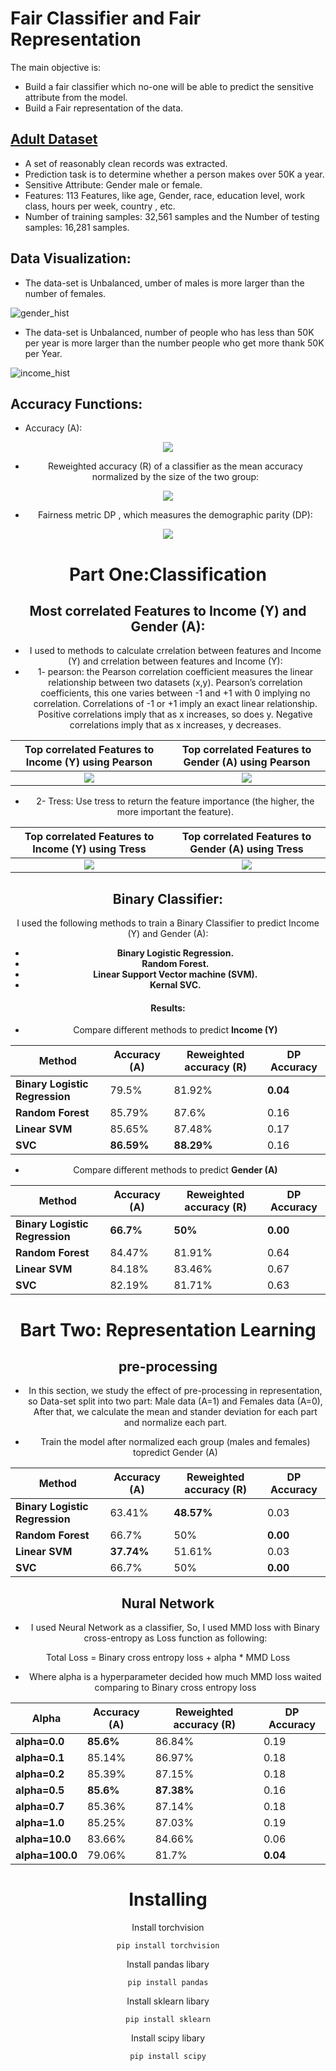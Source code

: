 # Fair Classifier and Fair Representation
The main objective is:
- Build a fair classifier which no-one will be able to predict the sensitive attribute from the model. 
- Build a Fair representation of the data.
## [Adult Dataset](https://archive.ics.uci.edu/ml/datasets/adult)
-  A set of reasonably clean records was extracted.
-  Prediction task is to determine whether a person makes over 50K a year. 
-  Sensitive Attribute: Gender male or female. 
-  Features: 113 Features, like age, Gender, race, education level, work class, hours per week, country , etc.
-  Number of training samples: 32,561 samples and the Number of testing samples: 16,281 samples.

## Data Visualization:
- The data-set is Unbalanced, umber of males is more larger than the number of females.

![gender_hist](https://github.com/montaserFath/Fair-classifier-and-Fair-Representation/blob/master/Results/gender_hist.png)

- The data-set is Unbalanced, number of people who has less than 50K per year is more larger than the number people who get more thank 50K per Year.

![income_hist](https://github.com/montaserFath/Fair-classifier-and-Fair-Representation/blob/master/Results/income_hist.png)

## Accuracy Functions:

- Accuracy (A):


**<div style="text-align:center"><img src="https://latex.codecogs.com/gif.latex?A=\frac{1}{n}\sum_{i=1}^{n}1[\hat{Y}=Y]"/>**

- Reweighted accuracy (R) of a classifier as the mean accuracy normalized by the size of the two group:


**<div style="text-align:center"><img src="https://latex.codecogs.com/gif.latex?R=\frac{1}{2}\bigg[\frac{1}{n_{A}=0}\sum_{i=1}^{n}1[\hat{Y}=Y,A=0]+\frac{1}{n_{A}=1}\sum_{i=1}^{n}1[\hat{Y}=Y,A=1]\bigg]"/>**

- Fairness metric DP , which measures the demographic parity (DP):


**<div style="text-align:center"><img src="https://latex.codecogs.com/gif.latex?DP=\bigg|\frac{1}{n_{A}=0}\sum_{i=1}^{n}\hat{Y}(1-A)-\frac{1}{n_{A}=1}\sum_{i=1}^{n}\hat{Y}(A)\bigg|"/>**

# Part One:Classification

##  Most correlated Features to Income (Y) and Gender (A):
- I used to methods to calculate crrelation between features and Income (Y) and crrelation between features and Income (Y):
- 1- pearson: the Pearson correlation coefficient measures the linear relationship between two datasets (x,y). Pearson’s correlation coefficients, this one varies between -1 and +1 with 0 implying no correlation. Correlations of -1 or +1 imply an exact linear relationship. Positive correlations imply that as x increases, so does y. Negative correlations imply that as x increases, y decreases.

Top correlated Features to Income (Y) using Pearson  |  Top correlated Features to Gender (A) using Pearson
:-------------------------:|:-------------------------:
![](https://github.com/montaserFath/Fair-classifier-and-Fair-Representation/blob/master/Results/top_features_y.png)  |  ![](https://github.com/montaserFath/Fair-classifier-and-Fair-Representation/blob/master/Results/top_features_a.png)

- 2- Tress: Use tress to return the feature importance (the higher, the more important the feature).

Top correlated Features to Income (Y) using Tress      |  Top correlated Features to Gender (A) using Tress 
:-------------------------:|:-------------------------:
![](https://github.com/montaserFath/Fair-classifier-and-Fair-Representation/blob/master/Results/top_features_y_tress.png)  |  ![](https://github.com/montaserFath/Fair-classifier-and-Fair-Representation/blob/master/Results/top_features_a_tress.png)


## Binary Classifier:

I used the following methods to train a Binary Classifier to predict Income (Y) and Gender (A):

- **Binary Logistic Regression.**
- **Random Forest.**
- **Linear Support Vector machine (SVM).**
- **Kernal SVC.**

#### Results:

- Compare different methods to predict **Income (Y)**

**Method**  | Accuracy (A) | Reweighted accuracy (R)  |  DP Accuracy
------------- | ------------- | ------------- | -------------
**Binary Logistic Regression**  | 79.5%  | 81.92% |  **0.04**
**Random Forest**  | 85.79% | 87.6% |  0.16 
**Linear SVM**  | 85.65%  | 87.48% |  0.17 
**SVC**  | **86.59%** |**88.29%**|  0.16 

- Compare different methods to predict **Gender (A)** 

**Method**  | Accuracy (A) | Reweighted accuracy (R)  |  DP Accuracy
------------- | ------------- | ------------- | -------------
**Binary Logistic Regression**  | **66.7%**  | **50%** |  **0.00**
**Random Forest**  | 84.47% | 81.91% |  0.64 
**Linear SVM**  | 84.18% | 83.46% |  0.67 
**SVC**  |  82.19% | 81.71% |  0.63 


# Bart Two: Representation Learning

## pre-processing 

- In this section, we study the effect of pre-processing in representation, so Data-set split into two part: Male data (A=1) and Females data (A=0), After that, we calculate the mean and stander deviation for each part and normalize each part. 

- Train the model after normalized each group (males and females) topredict  Gender  (A)

**Method**  | Accuracy (A) | Reweighted accuracy (R)  |  DP Accuracy
------------- | ------------- | ------------- | -------------
**Binary Logistic Regression**  | 63.41%  | **48.57%** |  0.03
**Random Forest**  | 66.7% | 50% |  **0.00**
**Linear SVM**  | **37.74%** | 51.61% |  0.03
**SVC**  |  66.7% | 50% | **0.00**

## Nural Network

- I used Neural Network as a classifier, So, I used MMD loss with Binary cross-entropy as Loss function as following:

Total Loss = Binary cross entropy loss + alpha * MMD Loss

- Where alpha is a hyperparameter decided how much MMD loss waited comparing to Binary cross entropy loss

**Alpha**  | Accuracy (A) | Reweighted accuracy (R)  |  DP Accuracy
------------- | ------------- | ------------- | -------------
**alpha=0.0**  | **85.6%**  | 86.84% |  0.19
**alpha=0.1**  | 85.14%  | 86.97% |  0.18
**alpha=0.2**  | 85.39%  | 87.15% |  0.18
**alpha=0.5**  | **85.6%**  | **87.38%** |  0.16
**alpha=0.7**  | 85.36%  | 87.14% |  0.18
**alpha=1.0**  | 85.25%  | 87.03% |  0.19
**alpha=10.0**  | 83.66%  | 84.66% |  0.06
**alpha=100.0**  | 79.06%  | 81.7% |  **0.04**

# Installing
Install torchvision
```
pip install torchvision
```
Install pandas libary
```
pip install pandas
```
Install sklearn libary
```
pip install sklearn
```

Install scipy libary
```
pip install scipy
```
